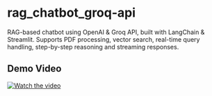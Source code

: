# rag_chatbot_groq-api
RAG-based chatbot using OpenAI &amp; Groq API, built with LangChain &amp; Streamlit. Supports PDF processing, vector search, real-time query handling, step-by-step reasoning and streaming responses.
## Demo Video
[![Watch the video](https://img.youtube.com/vi/VIDEO_ID/maxresdefault.jpg)](https://github.com/enginsancak/rag_chatbot_groq-api/blob/main/demo.mp4)
